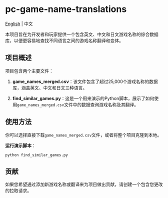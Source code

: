 # pc-game-name-translations

[English](README.md) | 中文

本项目旨在为开发者和玩家提供一个包含英文、中文和日文游戏名称的综合数据库，以便更容易地查找不同语言之间的游戏名称翻译和变体。

## 项目概述

项目包含两个主要文件：

1. **game_names_merged.csv**：该文件包含了超过25,000个游戏名称的数据库，涵盖英文、中文和日文三种语言。

2. **find_similar_games.py**：这是一个用来演示的Python脚本，展示了如何使用`game_names_merged.csv`文件中的数据查询游戏名称及其翻译。

## 使用方法

你可以选择直接下载`game_names_merged.csv`文件，或者将整个项目克隆到本地。

**运行演示脚本**：

   ```
   python find_similar_games.py
   ```

## 贡献

如果您希望通过添加新游戏名称或翻译来为项目做出贡献，请创建一个包含您更改的拉取请求。